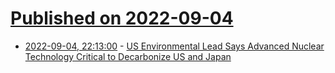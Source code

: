 # [Published on 2022-09-04](index.md)

* [2022-09-04, 22:13:00](https://hardware.slashdot.org/story/22/09/04/228239/us-environmental-lead-says-advanced-nuclear-technology-critical-to-decarbonize-us-and-japan?utm_source=rss1.0mainlinkanon&utm_medium=feed) - [US Environmental Lead Says Advanced Nuclear Technology Critical to Decarbonize US and Japan](https://hardware.slashdot.org/story/22/09/04/228239/us-environmental-lead-says-advanced-nuclear-technology-critical-to-decarbonize-us-and-japan?utm_source=rss1.0mainlinkanon&utm_medium=feed)
